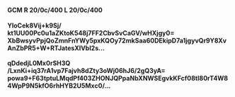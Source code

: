 #### GCM R 20/0c/400 L 20/0c/400
**YloCek8Vij+k9Sj/**<br/>**kt1UU00Pc0u1aZKtoK548j7FF2CbvSvCaGV/wHXjgy0=**<br/>**XbBwsyvPpjQoZmnFnYWy5pxKQOy72mkSaa60DEkipD7a1jgyvQr9Y8XvAnZbPR5+W+RTJatesXIVbI2s...**<br/><br/>
**qDdedjL0Mx0rSH3Q**<br/>**/LxnKi+iq37rA1vp7Fajvh8dZty3oWj06hJ6/2gQ3yA=**<br/>**powa9+F63tptuLMqdPf403ZHONJQPpaNbXNWSEgvkKFcf08tl80rT4W84WpP9N5kfO6rhHYB2U5Mxc0/...**